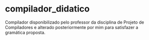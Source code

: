 # compilador_didatico

Compilador disponibilizado pelo professor da disciplina de Projeto de Compiladores e alterado posteriormente por mim para satisfazer a gramática proposta. 
